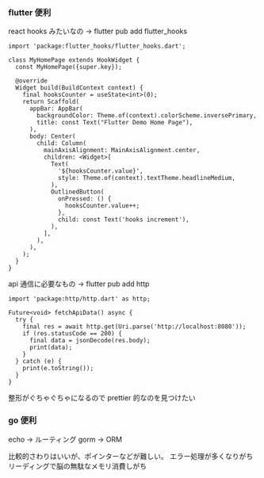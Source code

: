 ### flutter 便利

react hooks みたいなの -> flutter pub add flutter_hooks

```
import 'package:flutter_hooks/flutter_hooks.dart';

class MyHomePage extends HookWidget {
  const MyHomePage({super.key});

  @override
  Widget build(BuildContext context) {
    final hooksCounter = useState<int>(0);
    return Scaffold(
      appBar: AppBar(
        backgroundColor: Theme.of(context).colorScheme.inversePrimary,
        title: const Text("Flutter Demo Home Page"),
      ),
      body: Center(
        child: Column(
          mainAxisAlignment: MainAxisAlignment.center,
          children: <Widget>[
            Text(
              '${hooksCounter.value}',
              style: Theme.of(context).textTheme.headlineMedium,
            ),
            OutlinedButton(
              onPressed: () {
                hooksCounter.value++;
              },
              child: const Text('hooks increment'),
            ),
          ],
        ),
      ),
    );
  }
}

```

api 通信に必要なもの -> flutter pub add http

```
import 'package:http/http.dart' as http;

Future<void> fetchApiData() async {
  try {
    final res = await http.get(Uri.parse('http://localhost:8080'));
    if (res.statusCode == 200) {
      final data = jsonDecode(res.body);
      print(data);
    }
  } catch (e) {
    print(e.toString());
  }
}
```

整形がぐちゃぐちゃになるので prettier 的なのを見つけたい

### go 便利

echo -> ルーティング
gorm -> ORM

比較的さわりはいいが、ポインターなどが難しい。
エラー処理が多くなりがちリーディングで脳の無駄なメモリ消費しがち
